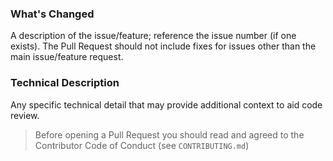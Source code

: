 ### What's Changed

A description of the issue/feature; reference the issue number (if one exists). The Pull Request should not include fixes for issues other than the main issue/feature request.

### Technical Description

Any specific technical detail that may provide additional context to aid code review.

> Before opening a Pull Request you should read and agreed to the Contributor Code of Conduct (see `CONTRIBUTING.md`\)